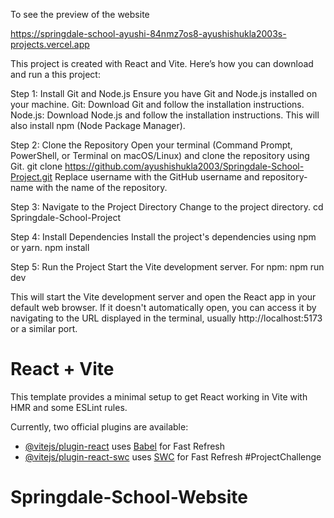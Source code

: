 To see the preview of the website 

https://springdale-school-ayushi-84nmz7os8-ayushishukla2003s-projects.vercel.app



This project is created with React and Vite. Here’s how you can download and run a this project:

Step 1: Install Git and Node.js
Ensure you have Git and Node.js installed on your machine.
Git: Download Git and follow the installation instructions.
Node.js: Download Node.js and follow the installation instructions. This will also install npm (Node Package Manager).







Step 2: Clone the Repository
Open your terminal (Command Prompt, PowerShell, or Terminal on macOS/Linux) and clone the repository using Git.
git clone https://github.com/ayushishukla2003/Springdale-School-Project.git
Replace username with the GitHub username and repository-name with the name of the repository.

Step 3: Navigate to the Project Directory
Change to the project directory.
cd Springdale-School-Project


Step 4: Install Dependencies
Install the project's dependencies using npm or yarn.
npm install





Step 5: Run the Project
Start the Vite development server.
For npm:
npm run dev



This will start the Vite development server and open the React app in your default web browser. If it doesn't automatically open, you can access it by navigating to the URL displayed in the terminal, usually http://localhost:5173 or a similar port.





















# React + Vite

This template provides a minimal setup to get React working in Vite with HMR and some ESLint rules.

Currently, two official plugins are available:

- [@vitejs/plugin-react](https://github.com/vitejs/vite-plugin-react/blob/main/packages/plugin-react/README.md) uses [Babel](https://babeljs.io/) for Fast Refresh
- [@vitejs/plugin-react-swc](https://github.com/vitejs/vite-plugin-react-swc) uses [SWC](https://swc.rs/) for Fast Refresh
#ProjectChallenge
# Springdale-School-Website
